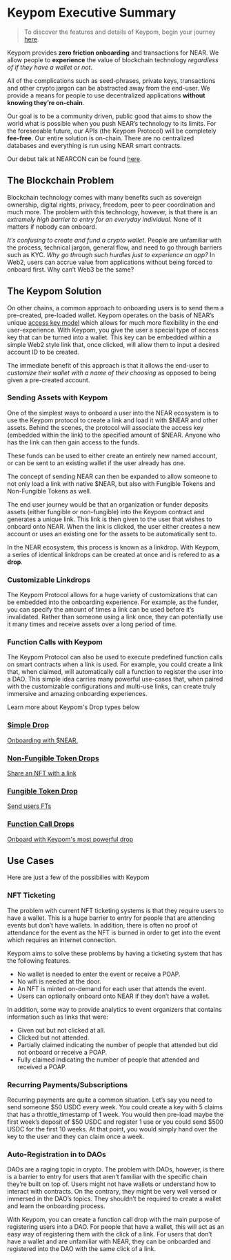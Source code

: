 # Keypom Executive Summary

> To discover the features and details of Keypom, begin your journey [here](Concepts/welcome).

Keypom provides **zero friction onboarding** and transactions for NEAR. We allow people to **experience** the value of blockchain technology *regardless of if they have a wallet or not*. 

All of the complications such as seed-phrases, private keys, transactions and other crypto jargon can be abstracted away from the end-user. We provide a means for people to use decentralized applications **without knowing they’re on-chain**.

Our goal is to be a community driven, public good that aims to show the world what is possible when you push NEAR’s technology to its limits. For the foreseeable future, our APIs (the Keypom Protocol) will be completely **fee-free**. Our entire solution is on-chain. There are no centralized databases and everything is run using NEAR smart contracts.

Our debut talk at NEARCON can be found [here](https://www.youtube.com/watch?v=J-BOnfhHV50&ab_channel=MattLockyer).

## The Blockchain Problem
Blockchain technology comes with many benefits such as sovereign ownership, digital rights, privacy, freedom, peer to peer coordination and much more. The problem with this technology, however, is that there is an *extremely high barrier to entry for an everyday individual*. None of it matters if nobody can onboard.

*It’s confusing to create and fund a crypto wallet*. People are unfamiliar with the process, technical jargon, general flow, and need to go through barriers such as KYC. *Why go through such hurdles just to experience an app?* In Web2, users can accrue value from applications without being forced to onboard first. Why can’t Web3 be the same?

## The Keypom Solution
On other chains, a common approach to onboarding users is to send them a pre-created, pre-loaded wallet. Keypom operates on the basis of NEAR’s unique [access key model](https://docs.near.org/concepts/basics/accounts/access-keys) which allows for much more flexibility in the end user-experience. With Keypom, you give the user a special type of access key that can be turned into a wallet. This key can be embedded within a simple Web2 style link that, once clicked, will allow them to input a desired account ID to be created.

The immediate benefit of this approach is that it allows the end-user to *customize their wallet with a name of their choosing* as opposed to being given a pre-created account.

### Sending Assets with Keypom
One of the simplest ways to onboard a user into the NEAR ecosystem is to use the Keypom protocol to create a link and load it with $NEAR and other assets. Behind the scenes, the protocol will associate the access key (embedded within the link) to the specified amount of $NEAR. Anyone who has the link can then gain access to the funds. 

These funds can be used to either create an entirely new named account, or can be sent to an existing wallet if the user already has one. 

The concept of sending NEAR can then be expanded to allow someone to not only load a link with native $NEAR, but also with Fungible Tokens and Non-Fungible Tokens as well.

The end user journey would be that an organization or funder deposits assets (either fungible or non-fungible) into the Keypom contract and generates a unique link. This link is then given to the user that wishes to onboard onto NEAR. When the link is clicked, the user either creates a new account or uses an existing one for the assets to be automatically sent to.

In the NEAR ecosystem, this process is known as a linkdrop. With Keypom, a series of identical linkdrops can be created at once and is refered to as **a drop**.

### Customizable Linkdrops
The Keypom Protocol allows for a huge variety of customizations that can be embedded into the onboarding experience. For example, as the funder, you can specify the amount of times a link can be used before it’s invalidated. Rather than someone using a link once, they can potentially use it many times and receive assets over a long period of time.

### Function Calls with Keypom
The Keypom Protocol can also be used to execute predefined function calls on smart contracts when a link is used. For example, you could create a link that, when claimed, will automatically call a function to register the user into a DAO. This simple idea carries many powerful use-cases that, when paired with the customizable configurations and multi-use links, can create truly immersive and amazing onboarding experiences.

Learn more about Keypom's Drop types below

<div class="container">
  <div class="row">
    <div class="col">
      <a href="Concepts/Keypom Protocol/Github Readme/Types of Drops/simpledrops">
        <div class="card h-100 card-body">
          <div class="card__body">
            <h3>Simple Drop</h3>
            Onboarding with $NEAR.
          </div>
        </div>
      </a>
    </div>
    <div class="col">
      <a href="Concepts/Keypom Protocol/Github Readme/Types of Drops/nftdrops">
        <div class="card h-100 card-body">
          <div class="card__body">
            <h3>Non-Fungible Token Drops</h3>
              Share an NFT with a link
          </div>
        </div>
      </a>
    </div>
  </div>
  <div class="row">
    <div class="col">
      <a href="Concepts/Keypom Protocol/Github Readme/Types of Drops/ftdrops">
        <div class="card h-100 card-body">
          <div class="card__body">
            <h3>Fungible Token Drop</h3>
            Send users FTs
          </div>
        </div>
      </a>
    </div>
    <div class="col">
      <a href="Concepts/Keypom Protocol/Github Readme/Types of Drops/fcdrops">
        <div class="card h-100 card-body">
          <div class="card__body">
            <h3>Function Call Drops</h3>
              Onboard with Keypom's most powerful drop
          </div>
        </div>
      </a>
    </div>
  </div>
</div>

## Use Cases

Here are just a few of the possibilies with Keypom

### NFT Ticketing
The problem with current NFT ticketing systems is that they require users to have a wallet. This is a huge barrier to entry for people that are attending events but don’t have wallets. In addition, there is often no proof of attendance for the event as the NFT is burned in order to get into the event which requires an internet connection.

Keypom aims to solve these problems by having a ticketing system that has the following features.
* No wallet is needed to enter the event or receive a POAP.
* No wifi is needed at the door.
* An NFT is minted on-demand for each user that attends the event.
* Users can optionally onboard onto NEAR if they don’t have a wallet.


In addition, some way to provide analytics to event organizers that contains information such as links that were:
* Given out but not clicked at all.
* Clicked but not attended.
* Partially claimed indicating the number of people that attended but did not onboard or receive a POAP.
* Fully claimed indicating the number of people that attended and received a POAP.

### Recurring Payments/Subscriptions
Recurring payments are quite a common situation. Let’s say you need to send someone $50 USDC every week. You could create a key with 5 claims that has a throttle_timestamp of 1 week. You would then pre-load maybe the first week’s deposit of $50 USDC and register 1 use or you could send $500 USDC for the first 10 weeks. At that point, you would simply hand over the key to the user and they can claim once a week.


### Auto-Registration in to DAOs
DAOs are a raging topic in crypto. The problem with DAOs, however, is there is a barrier to entry for users that aren’t familiar with the specific chain they’re built on top of. Users might not have wallets or understand how to interact with contracts. On the contrary, they might be very well versed or immersed in the DAO’s topics. They shouldn’t be required to create a wallet and learn the onboarding process.

With Keypom, you can create a function call drop with the main purpose of registering users into a DAO. For people that have a wallet, this will act as an easy way of registering them with the click of a link. For users that don’t have a wallet and are unfamiliar with NEAR, they can be onboarded and registered into the DAO with the same click of a link.

